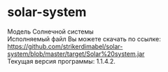 # solar-system
Модель Солнечной системы</br>
Исполняемый файл Вы можете скачать по ссылке:</br>
https://github.com/strikerdimabel/solar-system/blob/master/target/Solar%20system.jar</br>
Текущая версия программы: 1.1.4.2.
